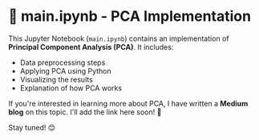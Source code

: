 # 📝 main.ipynb - PCA Implementation  

This Jupyter Notebook (`main.ipynb`) contains an implementation of **Principal Component Analysis (PCA)**. It includes:  

- Data preprocessing steps  
- Applying PCA using Python  
- Visualizing the results  
- Explanation of how PCA works  

If you're interested in learning more about PCA, I have written a **Medium blog** on this topic. I'll add the link here soon! 🚀  

Stay tuned! 😊  

